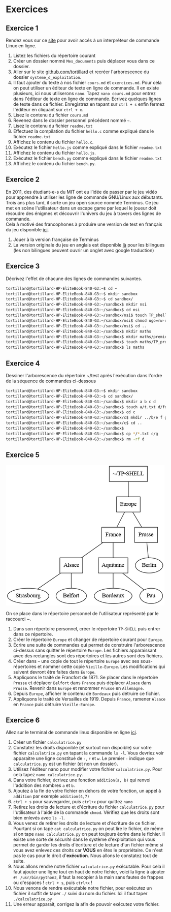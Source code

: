 # Exercices 

## Exercice 1  

Rendez vous sur ce [site](https://bellard.org/jslinux/vm.html?url=alpine-x86.cfg&mem=192) pour avoir accés à un interpréteur de commande Linux en ligne.    

1. Listez les fichiers du répertoire courant 
2. Créer un dossier nommé `Mes_documents` puis déplacer vous dans ce dossier.
3. Aller sur le site [github.com/tortillard](https://github.com/tortillard/nsi/tree/main/premiere) et recréer l'arborescence du dossier `systeme_d_exploitation`. 
4. Il faut ajouter du texte à nos fichier `cours.md` et `exercices.md`. Pour cela on peut utiliser un éditeur de texte en ligne de commande. Il en existe plusieurs, ici nous utiliserons `nano`. Tapez `nano cours.md` pour entrez dans l'éditeur de texte en ligne de commande. Ecrivez quelques lignes de texte dans ce fichier. Enregistrez en tapant sur `ctrl + s` enfin fermez l'éditeur en cliquant sur `ctrl + x`.  
5. Lisez le contenu du fichier `cours.md`
6. Revenez dans le dossier personnel précédent nommé `~`. 
7. Lisez le contenu du fichier `readme.txt` 
8. Effectuez la compilation du fichier `hello.c` comme expliqué dans le fichier `readme.txt`
9. Affichez le contenu du fichier `hello.c`.
10. Exécutez le fichier `hello.js` comme expliqué dans le fichier `readme.txt`
11. Affichez le contenu du fichier `hello.js`.
12. Exécutez le fichier `bench.py` comme expliqué dans le fichier `readme.txt`
13. Affichez le contenu du fichier `bench.py`.


## Exercice 2  
En 2011, des étudiant-e-s du MIT ont eu l’idée de passer par le jeu vidéo pour apprendre à utiliser les ligne de commande GNU/Linux aux débutants. Trois ans plus tard, il sorte un jeu open source nommée Terminus. Ce jeu met en scène l'utilisateur dans un escape game par lequel le joueur doit résoudre des énigmes et découvrir l'univers du jeu à travers des lignes de commande.   
Cela à motivé des francophones à produire une version de test en français du jeu disponible [ici](
https://luffah.xyz/bidules/Terminus/).    

1. Jouer à la version française de Terminus  
2. La version originale du jeu en anglais est disponible [là](https://www.mprat.org/Terminus/) pour les bilingues (les non bilingues peuvent ouvrir un onglet avec google traduction)

## Exercice 3  
Décrivez l'effet de chacune des lignes de commandes suivantes.  

```bash
tortillard@tortillard-HP-EliteBook-840-G3:~$ cd ~
tortillard@tortillard-HP-EliteBook-840-G3:~$ mkdir sandbox
tortillard@tortillard-HP-EliteBook-840-G3:~$ cd sandbox/
tortillard@tortillard-HP-EliteBook-840-G3:~/sandbox$ mkdir nsi
tortillard@tortillard-HP-EliteBook-840-G3:~/sandbox$ cd nsi 
tortillard@tortillard-HP-EliteBook-840-G3:~/sandbox/nsi$ touch TP_shell.txt
tortillard@tortillard-HP-EliteBook-840-G3:~/sandbox/nsi$ chmod ugo=rw-rw-rw- TP_shell.txt 
tortillard@tortillard-HP-EliteBook-840-G3:~/sandbox/nsi$ cd ..
tortillard@tortillard-HP-EliteBook-840-G3:~/sandbox$ mkdir maths
tortillard@tortillard-HP-EliteBook-840-G3:~/sandbox$ mkdir maths/premiere
tortillard@tortillard-HP-EliteBook-840-G3:~/sandbox$ touch maths/TP_proba
tortillard@tortillard-HP-EliteBook-840-G3:~/sandbox$ ls maths
```

## Exercice 4  
Dessiner l'arborescence du répertoire ~/test après l'exécution dans l'ordre de la séquence de commandes ci-dessous

```bash
tortillard@tortillard-HP-EliteBook-840-G3:~$ mkdir sandbox
tortillard@tortillard-HP-EliteBook-840-G3:~$ cd sandbox/
tortillard@tortillard-HP-EliteBook-840-G3:~/sandbox$ mkdir a b c d
tortillard@tortillard-HP-EliteBook-840-G3:~/sandbox$ touch a/t.txt d/foo.txt
tortillard@tortillard-HP-EliteBook-840-G3:~/sandbox$ cd c
tortillard@tortillard-HP-EliteBook-840-G3:~/sandbox/c$ mkdir ../b/e f g
tortillard@tortillard-HP-EliteBook-840-G3:~/sandbox/c$ cd ..
tortillard@tortillard-HP-EliteBook-840-G3:~/sandbox$ 
tortillard@tortillard-HP-EliteBook-840-G3:~/sandbox$ cp */*.txt c/g
tortillard@tortillard-HP-EliteBook-840-G3:~/sandbox$ rm -rf d
```

## Exercice 5  

![graphe europe](img/graphe_europe.png)

On se place dans le répertoire personnel de l'utilisateur représenté par le raccourci ~.

1. Dans son répertoire personnel, créer le répertoire `TP-SHELL` puis entrer dans ce répertoire.
2. Créer le répertoire `Europe` et changer de répertoire courant pour `Europe`.
3. Écrire une suite de commandes qui permet de construire l'arborescence ci-dessus sans quitter le répertoire `Europe`. Les fichiers apparaissant avec des rectangles sont des répertoires et les autres sont des fichiers.
4. Créer dans `~` une copie de tout le répertoire `Europe` avec ses sous-répertoires et nommer cette copie `Vieille-Europe`. Les modifications qui suivent devront être faites dans `Europe`.
5. Appliquons le traité de Francfort de 1871. Se placer dans le répertoire `Prusse` et déplacer `Belfort` dans `France` puis déplacer `Alsace` dans `Prusse`. Revenir dans `Europe` et renommer `Prusse` en `Allemagne`.
6. Depuis `Europe`, afficher le contenu de `Bordeaux` puis détruire ce fichier.
7. Appliquons le traité de Versailles de 1919. Depuis `France`, ramener `Alsace` en `France` puis détruire `Vieille-Europe`.



## Exercice 6  

Allez sur le terminal de commande linux disponible en ligne [ici](https://bellard.org/jslinux/vm.html?url=alpine-x86.cfg&mem=192).  

1. Créer un fichier `calculatrice.py`   
2. Constatez les droits disponible (et surtout non dispoible) sur votre fichier `calculatrice.py` en tapant la commande `ls -l`. Vous devriez voir apparaitre une ligne constitué de `-`, `r` et `w`. Le premier `-` indique que `calculatrice.py` est un fichier (et non un dossier).
3. Utilisez l'éditeur nano pour modifier votre fichier `calculatrice.py`. Pour cela tapez `nano calculatrice.py`.  
4. Dans votre fichier, écrivez une fonction `addition(a, b)` qui renvoi l'addition des nombres `a` et `b`.  
5. Ajoutez à la fin de votre fichier en dehors de votre fonction, un appel à `addition` par exemple `addition(4,7)`
6. `ctrl + s` pour sauvegarder, puis `ctrl+x` pour quittez `nano`
7. Retirez les droits de lecture et d'écriture du fichier `calculatrice.py` pour l'utilisateur à l'aide de la commande `chmod`. Vérifiez que les droits sont bien enlevés avec `ls -l`. 
8. Vous venez de retirer les droits de lecture et d'écriture de ce fichier. Pourtant si on tape `cat calculatrice.py` on peut lire le fichier, de même si on tape `nano calculatrice.py` on peut toujours écrire dans le fichier. Il existe une sorte de _sécurité_ dans le système d'exploitation qui vous permet de garder les droits d'écriture et de lecture d'un fichier même si vous avez enlevez ces droits car __VOUS__ en êtes le propriétaire. Ce n'est pas le cas pour le droit d'__exécution__. Nous allons le constatez tout de suite.  
9. Nous allons rendre notre fichier `calculatrice.py` exécutable. Pour cela il faut ajouter une ligne tout en haut de notre fichier, voici la ligne à ajouter `#! /usr/bin/python3`, il faut la recopier à la main sans fautes de frappes ou d'espaces ! `ctrl + s`, puis `ctrl+x` !
10. Nous venons de rendre exécutable notre fichier, pour exécutez un fichier il suffit de taper `./` suivi du nom du fichier. Ici il faut taper `./calculatrice.py`
11. Une erreur apparait, corrigez la afin de pouvoir exécutez votre fichier. 
